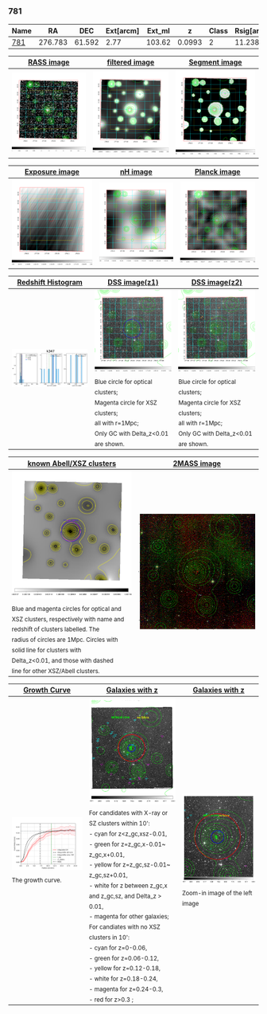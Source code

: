 <div STYLE="page-break-after: always;"></div>

### 781

|Name          |RA          |DEC      | Ext[arcm] | Ext_ml | z    | Class| Rsig[arcmin] | CRsig[c/s] | CR500[c/s] | R500[Mpc] |L500[erg/s]|F500[erg/s/cm^2]| M500[Msun]|Tx[keV]|beta|GC(XSZ,Delta_z<0.01)| GC(OPT,Delta_z<0.01)|GC|alias|
|--------------|------------|------------|---|---|-----------|--------|------|------|----|----|----|----|----|----|----|----|----|----|---|
|[781](script/781.md)     | 276.783       | 61.592       | 2.77    | 103.62   | 0.0993 | 2   | 11.238 |0.106 |0.100 |0.778 |4.469e+43 |1.789e-12 |1.475e+14 |2.806 |0.840 |MCXC, |Wen, |MCXC, |k347|

|[RASS image](../image/781/781_img.pdf)|[filtered image](../image/781/781_fil.pdf)|[Segment image](../image/781/781_seg.pdf)|
|-------------------|--------------------|-------------------|
| <img src="../image/781/781_img.png" width="300">  | <img src="../image/781/781_fil.png" width="300">   | <img src="../image/781/781_seg.png" width="300">  |

|[Exposure image](../image/781/781_mex.pdf)| [nH image](../image/781/781_nh.pdf)| [Planck image](../image/781/781_p.pdf)|
|-------------------|--------------------|-------------------|
|<img src="../image/781/781_mex.png" width="300">   | <img src="../image/781/781_nh.png" width="300">    | <img src="../image/781/781_p.png" width="300"> |

|[Redshift Histogram](../image/781/781_zg.pdf) | [DSS image(z1)](../image/781/781_dss_z1.pdf)      |  [DSS image(z2)](../image/781/781_dss_z2.pdf)    |
|-------------------|--------------------|-------------------|
|<img src="../image/781/781_zg.png" width="300"> |<img src="../image/781/781_dss_z1.png" width="300"> <sub><br>Blue circle for optical clusters; <br>Magenta circle for XSZ clusters; <br>all with r=1Mpc; <br>Only GC with Delta_z<0.01 are shown. </sub>| <img src="../image/781/781_dss_z2.png" width="300"><sub><br>Blue circle for optical clusters; <br>Magenta circle for XSZ clusters; <br>all with r=1Mpc; <br>Only GC with Delta_z<0.01 are shown. </sub> |

|[known Abell/XSZ clusters](../image/781/781_m.pdf) | [2MASS image](../image/781/781_2mass.pdf)      |
|-------------------|-------------------|
|<img src=../image/781/781_m.png width="300"> <sub><br>Blue and magenta circles for optical and <br>XSZ clusters, respectively with name and <br>redshift of clusters labelled. The <br>radius of circles are 1Mpc. Circles with <br>solid line for clusters with <br>Delta_z<0.01, and those with dashed <br>line for other XSZ/Abell clusters.        </sub>|<img src="../image/781/781_2mass.png" width="300">  |

|[Growth Curve](../image/781/781_gca_all.png) |[Galaxies with z](../image/781/781_opt_ned.pdf) |[Galaxies with z](../image/781/781_opt_ned_zoom.pdf) |
|-------------------|-------------------|-------------------|
| <img src="../image/781/781_gca_all.png" width="300"> <sub><br>The growth curve.</sub>| <img src=../image/781/781_opt_ned.png width="300"> <br><sub> For candidates with X-ray or SZ clusters within 10': <br> - cyan for z<z_gc,xsz-0.01, <br> - green for z=z_gc,x-0.01~ z_gc,x+0.01, <br> - yellow for z=z_gc,sz-0.01~ z_gc,sz+0.01, <br> - white for z between z_gc,x and z_gc,sz, and Delta_z > 0.01, <br> - magenta for other galaxies; <br>For candiates with no XSZ clusters in 10': <br> - cyan for z=0-0.06, <br> - green for z=0.06-0.12, <br> - yellow for z=0.12-0.18, <br> - white for z=0.18-0.24, <br> - magenta for z=0.24-0.3, <br> - red for z>0.3 ;  </sub>|<img src=../image/781/781_opt_ned_zoom.png width="300">  <br><sub> Zoom-in image of the left image</sub>|




